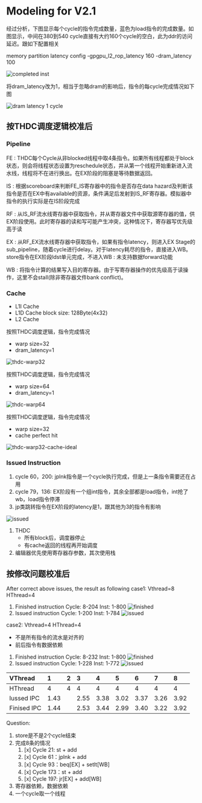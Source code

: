 # Modeling for V2.1

经过分析，下图显示每个cycle的指令完成数量，蓝色为load指令的完成数量。如图显示，中间在380到540 cycle直接有大约160个cycle的空白，此为ddr的访问延迟。跟如下配置相关

memory partition latency config
-gpgpu_l2_rop_latency 160
-dram_latency 100

![completed inst](../../_images/2023-08-25_095533.png)

将dram_latency改为1，相当于忽略dram的影响后，指令的每cycle完成情况如下图

![dram latency 1 cycle](../../_images/2023-08-25_110146.png)

## 按THDC调度逻辑校准后

### Pipeline

FE
:   THDC每个Cycle从非blocked线程中取4条指令。如果所有线程都处于block状态，则会将线程状态设置为reschedule状态，并从第一个线程开始重新进入流水线，线程将不在进行换出。在EX阶段的阻塞是等待数据返回。

IS
:   根据scoreboard来判断FE_IS寄存器中的指令是否存在data hazard及判断该指令是否在EX中有available的资源，条件满足后发射到IS_RF寄存器。模拟器中指令的执行实际是在IS阶段完成

RF
:   从IS_RF流水线寄存器中获取指令，并从寄存器文件中获取源寄存器的值，供EX阶段使用。此时寄存器的读和写可能产生冲突，这种情况下，寄存器写优先级高于读

EX
:   从RF_EX流水线寄存器中获取指令，如果有指令latency，则进入EX Stage的sub_pipeline，随着cycle进行delay。对于latency耗尽的指令，直接进入WB。store指令在EX阶段ldst单元完成，不进入WB
:   未支持数据forward功能

WB
:   将指令计算的结果写入目的寄存器。由于写寄存器操作的优先级高于读操作，这里不会stall(除非寄存器文件bank conflict)。

### Cache

- L1I Cache
- L1D Cache
  block size: 128Byte(4x32)
- L2 Cache

按照THDC调度逻辑，指令完成情况

- warp size=32
- dram_latency=1

![thdc-warp32](../../_images/2023-10-10_175350.png)

按照THDC调度逻辑，指令完成情况

- warp size=64
- dram_latency=1

![thdc-warp64](../../_images/2023-10-10_175649.png)

按照THDC调度逻辑，指令完成情况

- warp size=32
- cache perfect hit

![thdc-warp32-cache-ideal](../../_images/2023-10-10_175538.png)

### Issued Instruction

1. cycle 60，200: jplnk指令是一个cycle执行完成，但是上一条指令需要还在占用
2. cycle 79，136: EX阶段有一个组int指令，其余全部都是load指令，int抢了wb，load指令停滞
3. jp类跳转指令在EX阶段的latency是1，跟其他为3的指令有影响

![issued](../../_images/2023-10-12_162014.png)

1. THDC
   - 所有block后，调度器停止
   - 有cache返回的线程再开始调度
2. 编辑器优先使用寄存器存参数，其次使用栈

## 按修改问题校准后

After correct above issues, the result as following
case1: Vthread=8 HThread=4

1. Finished instruction
Cycle: 8-204 Inst: 1-800
![finished](../../_images/2023-10-17_090501.png)
2. Issued instruction
Cycle: 1-200 Inst: 1-784
![issued](../../_images/2023-10-17_090644.png)

case2: Vthread=4 HThread=4

- 不是所有指令的流水是对齐的
- 前后指令有数据依赖

1. Finished instruction
Cycle: 8-232 Inst: 1-800
![finished](../../_images/2023-10-17_092626.png)
2. Issued instruction
Cycle: 1-228 Inst: 1-772
![issued](../../_images/2023-10-17_093123.png)

|   VThread   |  1   |  2   |  3   |  4   |  5   |  6   |  7   |  8   |
| :---------- | :--- | :--- | :--- | :--- | :--- | :--- | :--- | :--- |
| HThread     | 4    | 4    | 4    | 4    | 4    | 4    | 4    | 4    |
| Iussed IPC  | 1.43 |      | 2.55 | 3.38 | 3.02 | 3.37 | 3.26 | 3.92 |
| Finised IPC | 1.44 |      | 2.53 | 3.44 | 2.99 | 3.40 | 3.22 | 3.92 |

Question:

1. store是不是2个cycle结束
2. 完成8条的情况
   1. [x] Cycle 21: st + add
   2. [x] Cycle 61：jplnk + add
   3. [x] Cycle 93：beq[EX] + setlt[WB]
   4. [x] Cycle 173：st + add
   5. [x] Cycle 197: jr[EX] + add[WB]
3. 寄存器依赖，数据依赖
4. 一个cycle取一个线程
